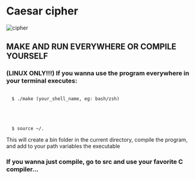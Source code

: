 # Caesar cipher

![cipher](https://uploaddeimagens.com.br/images/003/646/852/full/Screenshot_from_2022-01-25_15-44-42.png?1643136722)

## MAKE AND RUN EVERYWHERE OR COMPILE YOURSELF
### (LINUX ONLY!!!) If you wanna use the program everywhere in your terminal executes: 
<code>
  $ ./make (your_shell_name, eg: bash/zsh) <p>
  </p>
  $ source ~/.<your_shell_name.rc></code>

This will create a bin folder in the current directory, compile the program, and add to your path variables the executable


### If you wanna just compile, go to src and use your favorite C compiler...
